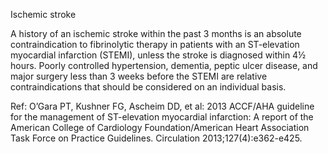 Ischemic stroke

A history of an ischemic stroke within the past 3 months is an absolute contraindication to fibrinolytic therapy in patients with an ST-elevation myocardial infarction (STEMI), unless the stroke is diagnosed within 4½ hours. Poorly controlled hypertension, dementia, peptic ulcer disease, and major surgery less than 3 weeks before the STEMI are relative contraindications that should be considered on an individual basis.

Ref: O’Gara PT, Kushner FG, Ascheim DD, et al: 2013 ACCF/AHA guideline for the management of ST-elevation myocardial infarction: A report of the American College of Cardiology Foundation/American Heart Association Task Force on Practice Guidelines. Circulation 2013;127(4):e362-e425.
